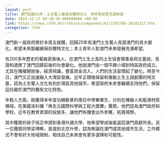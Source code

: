 ```yaml
---
layout: post
title: 澳門回歸25年｜土生葡人冀保存獨特文化　青年對前景充滿希望
date: 2024-12-17 09:10:50.000000000 +08:00
link: https://news.rthk.hk/rthk/ch/component/k2/1783786-20241217.htm
categories: rthk
---
```


澳門新一屆政府將於本周五就職，回歸25年有澳門土生葡人見證澳門的具大變化，希望未來能繼續保存獨特文化；本土青年人對澳門未來發展充滿希望。

有200多年歷史的葡裔家族後人、在澳門土生土長的土生協會理事長飛文基說，見證和適應了澳門回歸前後的社會變化。他說澳門由一個平靜小城到特區政府成立，尤其在賭權開放後，經濟飛躍，豐富資金流入，人們的生活習慣起了變化。時至今日，澳門又正加速融入大灣區發展。近年正積極保留和推動土生土語劇團的飛文基，認為土生葡人文化有別於灣區其他城市，希望政府未來會繼續支持他們，保留這份屬於澳門的獨有文化特色。

年輕人方面，剛獲得本年度功績勳章的兩位中學畢業生，分別在機器人和能源材質領域，在美國洛杉磯「再生元國際科學與工程大獎賽」獲奬。他們認為澳門政府和學校，近年在教育資源的投放多，讓他們有機會出外參賽，拓寬視野。

其中獲奬的徐子恒正申請到香港升讀大學，他希望學成後能返回澳門貢獻所長。另一位獲奬同學梁博睎，首選到北京升學，認為無論在澳門或其他城市生活，工作模式不會有好大地域限制，相信自己未來會有更多選擇和可能性。
